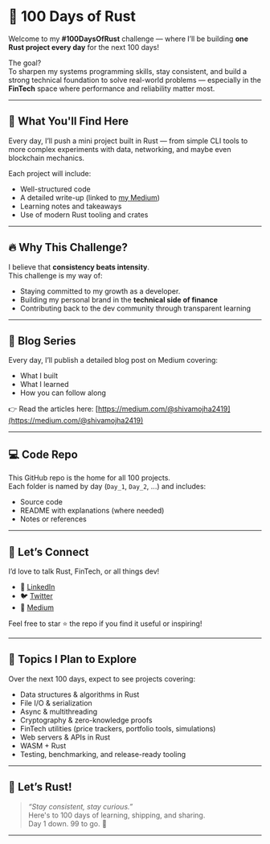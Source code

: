 # 🦀 100 Days of Rust

Welcome to my **#100DaysOfRust** challenge — where I’ll be building **one Rust project every day** for the next 100 days! 

The goal?  
To sharpen my systems programming skills, stay consistent, and build a strong technical foundation to solve real-world problems — especially in the **FinTech** space where performance and reliability matter most.

---

## 📌 What You'll Find Here

Every day, I’ll push a mini project built in Rust — from simple CLI tools to more complex experiments with data, networking, and maybe even blockchain mechanics.

Each project will include:
- Well-structured code
- A detailed write-up (linked to [my Medium](https://medium.com/@shivamojha2419))
- Learning notes and takeaways
- Use of modern Rust tooling and crates

---

## 🔥 Why This Challenge?

I believe that **consistency beats intensity**.  
This challenge is my way of:
- Staying committed to my growth as a developer.  
- Building my personal brand in the **technical side of finance**  
- Contributing back to the dev community through transparent learning

---

## 📖 Blog Series

Every day, I’ll publish a detailed blog post on Medium covering:
- What I built
- What I learned
- How you can follow along

👉 Read the articles here: [https://medium.com/@shivamojha2419](https://medium.com/@shivamojha2419)

---

## 💻 Code Repo

This GitHub repo is the home for all 100 projects.  
Each folder is named by day (`Day_1`, `Day_2`, ...) and includes:
- Source code
- README with explanations (where needed)
- Notes or references

---

## 🤝 Let’s Connect

I’d love to talk Rust, FinTech, or all things dev!  
- 🔗 [LinkedIn](https://www.linkedin.com/in/shivam-ojha19/)  
- 🐦 [Twitter](https://x.com/ShivOnChain)  
- 📖 [Medium](https://medium.com/@shivamojha2419)

Feel free to star ⭐ the repo if you find it useful or inspiring!

---

## 🧠 Topics I Plan to Explore

Over the next 100 days, expect to see projects covering:
- Data structures & algorithms in Rust
- File I/O & serialization
- Async & multithreading
- Cryptography & zero-knowledge proofs
- FinTech utilities (price trackers, portfolio tools, simulations)
- Web servers & APIs in Rust
- WASM + Rust
- Testing, benchmarking, and release-ready tooling

---

## 🏁 Let’s Rust!

> *“Stay consistent, stay curious.”*  
> Here's to 100 days of learning, shipping, and sharing.  
> Day 1 down. 99 to go. 💪

---

